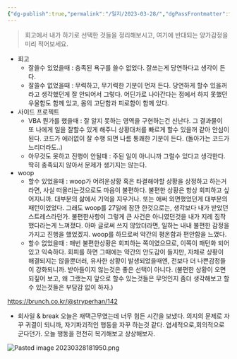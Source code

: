 ```yaml
---
{"dg-publish":true,"permalink":"/일지/2023-03-28/","dgPassFrontmatter":true}
---
```



> 회고에서 내가 하기로 선택한 것들을 정리해보시고, 
> 여기에 반대되는 양가감정을 미리 적어보세요.

- 회고
	- 잘쓸수 있었을때 : 충족된 욕구를 쓸수 없었다. 잘쓰는게 당연하다고 생각이 든다.
	- 잘쓸수 없었을때 : 무력하고, 무기력한 기분이 먼저 든다. 당연하게 할수 있을꺼라고 생각했던게 잘 안되어서 그렇다. 어딘가로 나아간다는 점에서 하지 못했던 우울함도 함께 있고, 몸의 고단함과 피로함이 함께 있다.
- 사이드 프로젝트
	- VBA 뭔가를 했을때 : 잘 알지 못하는 영역을 구현하는건 신난다. 그 결과물이 또 나에게 일을 잘할수 있게 해주니 상황대처를 빠르게 할수 있을꺼 같아 안심이 된다. 코드가 에러없이 잘 수행 되면 나름 통쾌한 기분이 든다. (돌아가는 코드가 느리더라도..)
	- 아무것도 못하고 진행이 안될때 : 주된 일이 아니니까 그럴수 있다고 생각한다. 딱히 충족되지 않아서 문제가 생기지는 않는다. 
- woop
	- 할수 있었을때 : woop가 어려운상황 혹은 타결해야할 상황을 상정하고 하는거라면, 사실 떠올리는것으로도 마음이 불편하다. 불편한 상황은 항상 회피하고 싶어지니까. 대부분의 삶에서 기억을 지우거나. 또는 애써 외면했었던게 대부분의 패턴이었었다. 그래도 woop를 27일에 잠깐 한것으로는, 생각보다 내가 받았던 스트레스라던가. 불편한사항이 그렇게 큰 사건은 아니였던것을 내가 지레 짐작했다라는게 느껴졌다. 아마 글로써 쓰지 않았더라면, 일하는 내내 불편한 감정을 가지고 진행을 했었겠지. woop를 하므로써 약간의 평온함과 편안함을 느꼈다.
	- 할수 없었을때 : 매번 불편한상황은 회피하는 쪽이였으므로, 이쪽이 패턴화 되어있고 익숙하다. 회피를 하면 그때에는 약간의 안도감이 들지만, 자체로 상황이 해결되지는 않을뿐더러, 유사한 상황이 발생되었을때엔, 전보다 더 나쁜감정들이 강화되니까. 받아들이지 않는것은 좋은 선택이 아니다. (불편한 상황이 오면 되짚어 보고, 왜 그랬는지 앞으로 할수 있는것들은 무엇인지 좀더 생각해보고 할수 있는것들은 부담감 없이 하자.)

https://brunch.co.kr/@stryperhan/142

- 회사일 & break
오늘은 재택근무였는데 너무 힘든 시간을 보냈다. 의지의 문제로 자꾸 귀결이 되니까, 자기파괴적인 행동을 자꾸 하는것 같다. 염세적으로,회의적으로 군다던가. 오늘 행동을 천천히 복기해보고 상상해보자. 

![Pasted image 20230328181950.png](/img/user/Pasted%20image%2020230328181950.png)